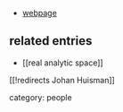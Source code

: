 

* [webpage](http://pageperso.univ-brest.fr/~huisman/)

## related entries

* [[real analytic space]]

[[!redirects Johan Huisman]]

category: people
